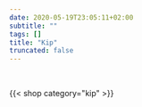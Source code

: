 ```yaml
---
date: 2020-05-19T23:05:11+02:00
subtitle: ""
tags: []
title: "Kip"
truncated: false
---
```


<br>

{{< shop category="kip" >}}
